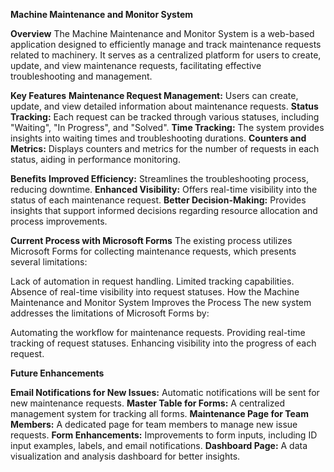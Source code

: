 **Machine Maintenance and Monitor System**

**Overview**
The Machine Maintenance and Monitor System is a web-based application designed to efficiently manage and track maintenance requests related to machinery. It serves as a centralized platform for users to create, update, and view maintenance requests, facilitating effective troubleshooting and management.

**Key Features**
**Maintenance Request Management:** Users can create, update, and view detailed information about maintenance requests.
**Status Tracking:** Each request can be tracked through various statuses, including "Waiting", "In Progress", and "Solved".
**Time Tracking:** The system provides insights into waiting times and troubleshooting durations.
**Counters and Metrics:** Displays counters and metrics for the number of requests in each status, aiding in performance monitoring.

**Benefits**
**Improved Efficiency:** Streamlines the troubleshooting process, reducing downtime.
**Enhanced Visibility:** Offers real-time visibility into the status of each maintenance request.
**Better Decision-Making:** Provides insights that support informed decisions regarding resource allocation and process improvements.

**Current Process with Microsoft Forms**
The existing process utilizes Microsoft Forms for collecting maintenance requests, which presents several limitations:

Lack of automation in request handling.
Limited tracking capabilities.
Absence of real-time visibility into request statuses.
How the Machine Maintenance and Monitor System Improves the Process
The new system addresses the limitations of Microsoft Forms by:

Automating the workflow for maintenance requests.
Providing real-time tracking of request statuses.
Enhancing visibility into the progress of each request.

**Future Enhancements**

**Email Notifications for New Issues:** Automatic notifications will be sent for new maintenance requests.
**Master Table for Forms:** A centralized management system for tracking all forms.
**Maintenance Page for Team Members:** A dedicated page for team members to manage new issue requests.
**Form Enhancements:** Improvements to form inputs, including ID input examples, labels, and email notifications.
**Dashboard Page:** A data visualization and analysis dashboard for better insights.
